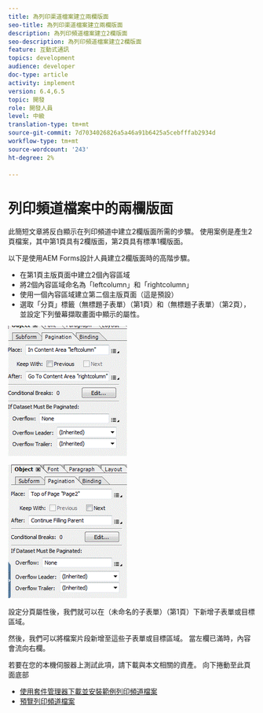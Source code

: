 ```yaml
---
title: 為列印渠道檔案建立兩欄版面
seo-title: 為列印渠道檔案建立兩欄版面
description: 為列印頻道檔案建立2欄版面
seo-description: 為列印頻道檔案建立2欄版面
feature: 互動式通訊
topics: development
audience: developer
doc-type: article
activity: implement
version: 6.4,6.5
topic: 開發
role: 開發人員
level: 中級
translation-type: tm+mt
source-git-commit: 7d7034026826a5a46a91b6425a5cebfffab2934d
workflow-type: tm+mt
source-wordcount: '243'
ht-degree: 2%

---
```



# 列印頻道檔案中的兩欄版面

此簡短文章將反白顯示在列印頻道中建立2欄版面所需的步驟。 使用案例是產生2頁檔案，其中第1頁具有2欄版面，第2頁具有標準1欄版面。

以下是使用AEM Forms設計人員建立2欄版面時的高階步驟。

* 在第1頁主版頁面中建立2個內容區域
* 將2個內容區域命名為「leftcolumn」和「rightcolumn」
* 使用一個內容區域建立第二個主版頁面（這是預設）
* 選取「分頁」標籤（無標題子表單）（第1頁）和（無標題子表單）（第2頁），並設定下列螢幕擷取畫面中顯示的屬性。

![page1](assets/untitledsubform_paginationproperties.gif)

![page2](assets/untitled_subformpage2.gif)

設定分頁屬性後，我們就可以在（未命名的子表單）（第1頁）下新增子表單或目標區域。

然後，我們可以將檔案片段新增至這些子表單或目標區域。 當左欄已滿時，內容會流向右欄。

若要在您的本機伺服器上測試此項，請下載與本文相關的資產。 向下捲動至此頁面底部

* [使用套件管理器下載並安裝範例列印頻道檔案](assets/print-channel-with-two-column-layout.zip)
* [預覽列印頻道檔案](http://localhost:4502/content/dam/formsanddocuments/2columnlayout/jcr:content?channel=print&amp;mode=preview&amp;dataRef=service%3A%2F%2FFnDTestData&amp;wcmmode=disabled)
